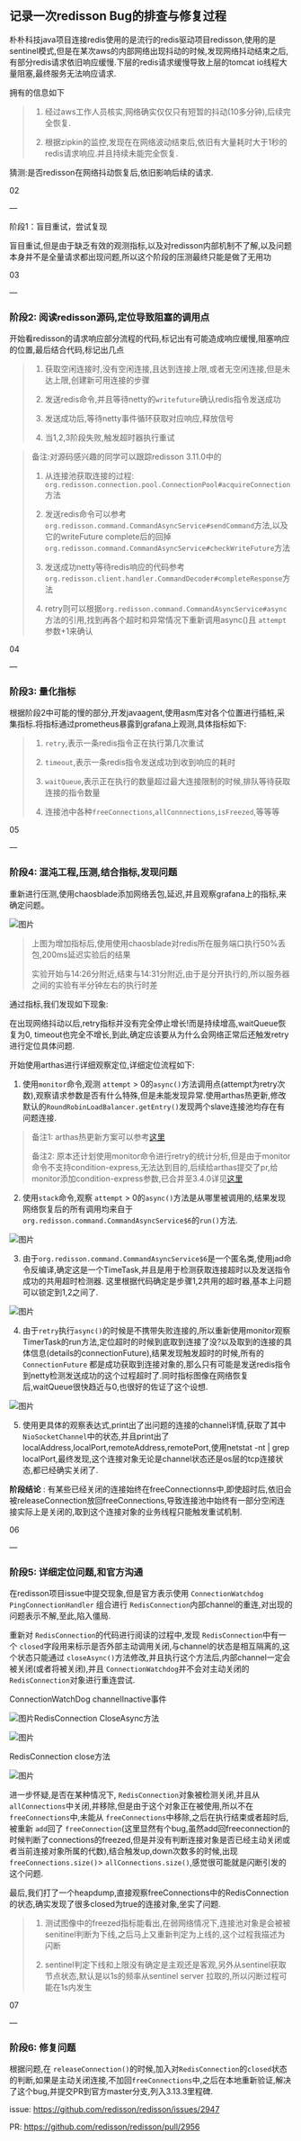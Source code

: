 ## 记录一次redisson Bug的排查与修复过程



朴朴科技java项目连接redis使用的是流行的redis驱动项目redisson,使用的是sentinel模式,但是在某次aws的内部网络出现抖动的时候,发现网络抖动结束之后,有部分redis请求依旧响应缓慢.下层的redis请求缓慢导致上层的tomcat io线程大量阻塞,最终服务无法响应请求.

拥有的信息如下

> 1) 经过aws工作人员核实,网络确实仅仅只有短暂的抖动(10多分钟),后续完全恢复.
>
> 2) 根据zipkin的监控,发现在在网络波动结束后,依旧有大量耗时大于1秒的redis请求响应.并且持续未能完全恢复.

猜测:是否redisson在网络抖动恢复后,依旧影响后续的请求.



02

—

阶段1：盲目重试，尝试复现



盲目重试,但是由于缺乏有效的观测指标,以及对redisson内部机制不了解,以及问题本身并不是全量请求都出现问题,所以这个阶段的压测最终只能是做了无用功





03

—

### 阶段2: 阅读redisson源码,定位导致阻塞的调用点



开始看redisson的请求响应部分流程的代码,标记出有可能造成响应缓慢,阻塞响应的位置,最后结合代码,标记出几点

> 1) 获取空闲连接时,没有空闲连接,且达到连接上限,或者无空闲连接,但是未达上限,创建新可用连接的步骤
>
> 2) 发送redis命令,并且等待netty的`writefuture`确认redis指令发送成功
>
> 3) 发送成功后,等待netty事件循环获取对应响应,释放信号
>
> 4) 当1,2,3阶段失败,触发超时器执行重试



> 备注:对源码感兴趣的同学可以跟踪redisson 3.11.0中的
>
> 1) 从连接池获取连接的过程: `org.redisson.connection.pool.ConnectionPool#acquireConnection` 方法
>
> 2) 发送redis命令可以参考`org.redisson.command.CommandAsyncService#sendCommand`方法,以及它的writeFuture complete后的回掉`org.redisson.command.CommandAsyncService#checkWriteFuture`方法
>
> 3) 发送成功netty等待redis响应的代码参考`org.redisson.client.handler.CommandDecoder#completeResponse`方法
>
> 4) retry则可以根据`org.redisson.command.CommandAsyncService#async`方法的引用,找到再各个超时和异常情况下重新调用async()且 `attempt` 参数+1来确认





04

—

### 阶段3: 量化指标



根据阶段2中可能的慢的部分,开发javaagent,使用asm库对各个位置进行插桩,采集指标.将指标通过prometheus暴露到grafana上观测,具体指标如下:

> 1) `retry`,表示一条redis指令正在执行第几次重试
>
> 2) `timeout`,表示一条redis指令发送成功到收到响应的耗时
>
> 3) `waitQueue`,表示正在执行的数量超过最大连接限制的时候,排队等待获取连接的指令数量
>
> 4) 连接池中各种`freeConnections`,`allConnnections`,`isFreezed`,等等等







05

—

### 阶段4: 混沌工程,压测,结合指标,发现问题



重新进行压测,使用chaosblade添加网络丢包,延迟,并且观察grafana上的指标,来确定问题。

![图片](https://mmbiz.qpic.cn/mmbiz_png/yiaMkmW2kMZHaAg7VyZuMBVtXTGP056ic6GZpkic3nvFBRz5moCBC2F0HXtTAtDp1n8JXXLiazcS0SGx1yDClkb1tw/640?wx_fmt=png&tp=webp&wxfrom=5&wx_lazy=1&wx_co=1)

> 上图为增加指标后,使用使用chaosblade对redis所在服务端口执行50%丢包,200ms延迟实验后的结果
>
> 实验开始与14:26分附近,结束与14:31分附近,由于是分开执行的,所以服务器之间的实验有半分钟左右的执行时差

通过指标,我们发现如下现象:

在出现网络抖动以后,retry指标并没有完全停止增长!而是持续增高,waitQueue恢复为0, timeout也完全不增长,到此,确定应该要从为什么会网络正常后还触发retry进行定位具体问题.

开始使用arthas进行详细观察定位,详细定位流程如下:

1) 使用`monitor`命令,观测 `attempt` > 0的`async()`方法调用点(attempt为retry次数),观察请求参数是否有什么特殊,但是未能发现异常.使用arthas热更新,修改 默认的`RoundRobinLoadBalancer.getEntry()`发现两个slave连接池均存在有问题连接.

> 备注1: arthas热更新方案可以参考[这里](http://hengyunabc.github.io/arthas-online-hotswap/)
>
> 备注2: 原本还计划使用monitor命令进行retry的统计分析,但是由于monitor命令不支持condition-express,无法达到目的,后续给arthas提交了pr,给monitor添加condition-express参数,已合并至3.4.0详见[这里](https://github.com/alibaba/arthas/pull/1420)



2) 使用`stack`命令,观察 `attempt` > 0的`async()`方法是从哪里被调用的,结果发现网络恢复后的所有调用均来自于`org.redisson.command.CommandAsyncService$6`的`run()`方法.

![图片](https://mmbiz.qpic.cn/mmbiz_png/yiaMkmW2kMZHaAg7VyZuMBVtXTGP056ic69YjsC6EwbbogPp3otoMKHicneWdgCER5ZAELwONooOWPSYHeauuiaUeA/640?wx_fmt=png&tp=webp&wxfrom=5&wx_lazy=1&wx_co=1)



3) 由于`org.redisson.command.CommandAsyncService$6`是一个匿名类,使用jad命令反编译,确定这是一个TimeTask,并且是用于检测获取连接超时以及发送指令成功的共用超时检测器. 这里根据代码确定是步骤1,2共用的超时器,基本上问题可以锁定到1,2之间了.



![图片](https://mmbiz.qpic.cn/mmbiz_png/yiaMkmW2kMZHaAg7VyZuMBVtXTGP056ic6eSpQ9MbiaLwbEnn1ACNic5jLz6mMbDMDbIUj4U4SDNPfW0pwicRhUmhbA/640?wx_fmt=png&tp=webp&wxfrom=5&wx_lazy=1&wx_co=1)



4) 由于`retry`执行`async()`的时候是不携带失败连接的,所以重新使用monitor观察TimerTask的run方法,定位超时的时候到底取到连接了没?以及取到的连接的具体信息(details的connectionFuture),结果发现触发超时的时候,所有的 `ConnectionFuture` 都是成功获取到连接对象的,那么只有可能是发送redis指令到netty检测发送成功的这个过程超时了.同时指标图像在网络恢复后,waitQueue很快趋近与0,也很好的佐证了这个设想.



![图片](https://mmbiz.qpic.cn/mmbiz_png/yiaMkmW2kMZHaAg7VyZuMBVtXTGP056ic6ecA01FT9jx0FgLrER5gEt9HYL5icnclqw48Rkgko1gBicueV0qX1jgtA/640?wx_fmt=png&tp=webp&wxfrom=5&wx_lazy=1&wx_co=1)

5) 使用更具体的观察表达式,print出了出问题的连接的channel详情,获取了其中`NioSocketChannel`中的状态,并且print出了localAddress,localPort,remoteAddress,remotePort,使用netstat -nt | grep localPort,最终发现,这个连接对象无论是channel状态还是os层的tcp连接状态,都已经确实关闭了.

**阶段结论** : 有某些已经关闭的连接始终在freeConnectionns中,即使超时后,依旧会被releaseConnection放回freeConnections,导致连接池中始终有一部分空闲连接实际上是关闭的,取到这个连接对象的业务线程只能触发重试机制.



06

—

### 阶段5: 详细定位问题,和官方沟通

在redisson项目issue中提交现象,但是官方表示使用 `ConnectionWatchdog` `PingConnectionHandler` 组合进行 `RedisConnection`内部channel的重连,对出现的问题表示不解,至此,陷入僵局.

重新对 `RedisConnection`的代码进行阅读的过程中,发现 `RedisConnection`中有一个 `closed`字段用来标示是否外部主动调用关闭,与channel的状态是相互隔离的,这个状态只能通过 `closeAsync()`方法修改,并且执行这个方法后,内部channel一定会被关闭(或者将被关闭),并且 `ConnectionWatchdog`并不会对主动关闭的 `RedisConnection`对象进行重连尝试.

ConnectionWatchDog channelInactive事件

![图片](https://mmbiz.qpic.cn/mmbiz_png/yiaMkmW2kMZHaAg7VyZuMBVtXTGP056ic6AfIyAJNKBhWCKavk9E1oKgwRNu0wzvcRTiaHJiaWzXqZfEKS2RYpyeWw/640?wx_fmt=png&tp=webp&wxfrom=5&wx_lazy=1&wx_co=1)RedisConnection CloseAsync方法

![图片](https://mmbiz.qpic.cn/mmbiz_png/yiaMkmW2kMZHaAg7VyZuMBVtXTGP056ic6laVxDEoSc6Oicr9siaHeiacRKl4ic2d8WVfibT0icZibUdUzYZgSr5hkAqjicQ/640?wx_fmt=png&tp=webp&wxfrom=5&wx_lazy=1&wx_co=1)

RedisConnection close方法

![图片](https://mmbiz.qpic.cn/mmbiz_png/yiaMkmW2kMZHaAg7VyZuMBVtXTGP056ic6ibv0ShdTk16zwXuev7Sz1eRZxX8GDDbScUWy7HpbriajC3plae0SQ3lQ/640?wx_fmt=png&tp=webp&wxfrom=5&wx_lazy=1&wx_co=1)

进一步怀疑,是否在某种情况下, `RedisConnection`对象被检测关闭,并且从 `allConnections`中关闭,并移除,但是由于这个对象正在被使用,所以不在 `freeConnections`中,未能从 `freeConnections`中移除,之后在执行结束或者超时后,被重新 `add`回了 `freeConnection`(这里显然有个bug,虽然add回freeconnection的时候判断了connections的freezed,但是并没有判断连接对象是否已经主动关闭或者当前连接对象所属的代数),结合触发up,down次数多的时候,出现 `freeConnections.size()`> `allConnections.size()`,感觉很可能就是闪断引发的这个问题.

最后,我们打了一个heapdump,直接观察freeConnections中的RedisConnection的状态,确实发现了很多closed为true的连接对象,坐实了问题.

> 1) 测试图像中的freezed指标能看出,在弱网络情况下,连接池对象是会被被senitinel判断为下线,之后马上又重新判定为上线的,这个过程我描述为闪断
>
> 2) sentinel判定下线和上限没有确定是主观还是客观,另外从sentinel获取节点状态,默认是以1s的频率从sentinel server 拉取的,所以闪断过程可能在1s内发生



07

—

### 阶段6: 修复问题

根据问题,在 `releaseConnection()`的时候,加入对`RedisConnection`的`closed`状态的判断,如果是主动关闭连接,不加回`freeConnections`中,之后在本地重新验证,解决了这个bug,并提交PR到官方master分支,列入3.13.3里程碑.

issue: https://github.com/redisson/redisson/issues/2947

PR: https://github.com/redisson/redisson/pull/2956